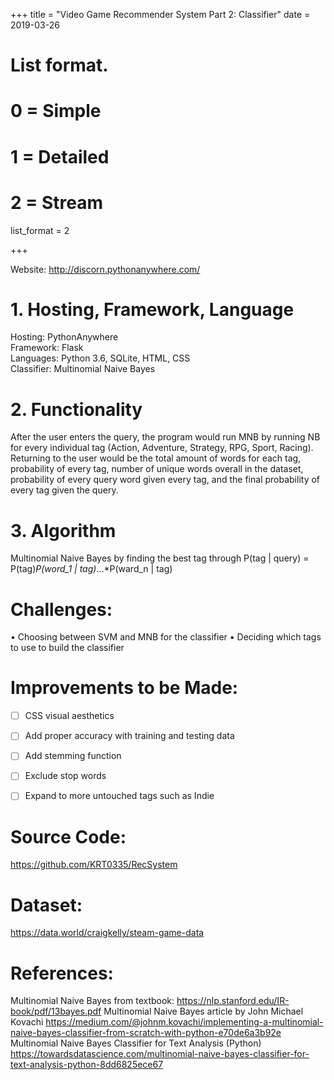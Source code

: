 +++
title = "Video Game Recommender System   Part 2: Classifier"
date = 2019-03-26

# List format.
#   0 = Simple
#   1 = Detailed
#   2 = Stream
list_format = 2

+++


Website: http://discorn.pythonanywhere.com/

# 1.	Hosting, Framework, Language
Hosting: PythonAnywhere  
Framework: Flask  
Languages: Python 3.6, SQLite, HTML, CSS  
Classifier: Multinomial Naive Bayes
# 2.	Functionality
After the user enters the query, the program would run MNB by running NB for every individual tag (Action, Adventure, Strategy, RPG, Sport, Racing). Returning to the user would be the total amount of words for each tag, probability of every tag, number of unique words overall in the dataset, probability of every query word given every tag, and the final probability of every tag given the query. 
# 3.	Algorithm
Multinomial Naive Bayes by finding the best tag through P(tag | query) = P(tag)*P(word_1 | tag)*...*P(ward_n | tag)

# Challenges:
•	Choosing between SVM and MNB for the classifier
•	Deciding which tags to use to build the classifier
# Improvements to be Made:
- [ ] CSS visual aesthetics  
- [ ] Add proper accuracy with training and testing data
- [ ] Add stemming function  
- [ ] Exclude stop words  
- [ ] Expand to more untouched tags such as Indie





# Source Code: 
https://github.com/KRT0335/RecSystem  
# Dataset: 
https://data.world/craigkelly/steam-game-data 
# References:
Multinomial Naive Bayes from textbook:
https://nlp.stanford.edu/IR-book/pdf/13bayes.pdf
Multinomial Naive Bayes article by John Michael Kovachi
https://medium.com/@johnm.kovachi/implementing-a-multinomial-naive-bayes-classifier-from-scratch-with-python-e70de6a3b92e
Multinomial Naive Bayes Classifier for Text Analysis (Python)
https://towardsdatascience.com/multinomial-naive-bayes-classifier-for-text-analysis-python-8dd6825ece67
